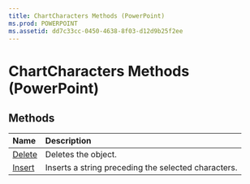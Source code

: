 ```yaml
---
title: ChartCharacters Methods (PowerPoint)
ms.prod: POWERPOINT
ms.assetid: dd7c33cc-0450-4638-8f03-d12d9b25f2ee
---
```



# ChartCharacters Methods (PowerPoint)

## Methods



|**Name**|**Description**|
|:-----|:-----|
|[Delete](chartcharacters-delete-method-powerpoint.md)|Deletes the object.|
|[Insert](chartcharacters-insert-method-powerpoint.md)|Inserts a string preceding the selected characters.|


